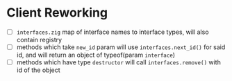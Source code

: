 # Client Reworking

- [ ] `interfaces.zig` map of interface names to interface types, will also contain registry
- [ ] methods which take `new_id` param will use `interfaces.next_id()` for said id, and will return an object of typeof(param `interface`)
- [ ] methods which have type `destructor` will call `interfaces.remove()` with id of the object
